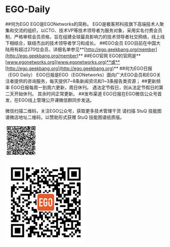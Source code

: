 # EGO-Daily
##何为EGO
EGO是EGONetworks的简称。
EGO是极客邦科技旗下高端技术人聚集和交流的组织，以CTO、技术VP等技术领导者为服务对象，采用实名付费会员制，严格审核会员资格，旨在组建全球最具影响力的技术领导者社交网络，线上线下相结合，联结杰出的技术领导者学习和成长。
##EGO会员
EGO目前在中国大陆用有超过270位会员，详细名单参见**[http://ego.geekbang.org/member](http://ego.geekbang.org/member)**
##EGO官网
EGO的官网是**[www.egonetworks.org](www.egonetworks.org)**或**[http://ego.geekbang.org](http://ego.geekbang.org)**
##何为EGO日报（EGO Daily）
EGO日报是EGO（EGONetworks）面向广大EGO会员和EGO关注者提供的咨询服务，每天提供7~8条新闻资讯和1~3条报告类资源；
##更新频率
EGO日报每周一到周六更新，周日休刊。
遇法定节假日，则从法定节假日的第二天开始休刊。
其余时间正常更新。
##发布渠道
EGO日报在EGO微信公众号首发，在EGO线上管理公开课微信群同步发送。

微信扫描二维码，关注EGO公众号，获取更多技术管理干货
请扫描 StuQ 技能图谱微店地址二维码，以赞助形式获赠 StuQ 技能图谱纸质版。

![StuQ 微店地址二维码](https://github.com/TeamStuQ/skill-map/blob/master/img/StuQWMall-QRCode-100X100.png)

![](https://github.com/EGONetworks/EGO-Daily/blob/master/img/EGO-QR-code-256X256.png)

